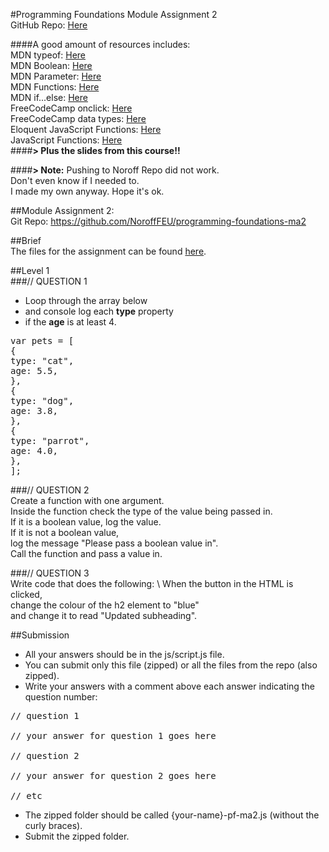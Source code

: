 #Programming Foundations Module Assignment 2  
GitHub Repo: [Here](https://github.com/siljeangelvik/programming-foundations-MA2)    
  
####A good amount of resources includes:  
MDN typeof: [Here](https://developer.mozilla.org/en-US/docs/Web/JavaScript/Reference/Operators/typeof) \
MDN Boolean: [Here](https://developer.mozilla.org/en-US/docs/Web/JavaScript/Reference/Global_Objects/Boolean)  
MDN Parameter: [Here](https://developer.mozilla.org/en-US/docs/Glossary/Parameter) \
MDN Functions: [Here](https://developer.mozilla.org/en-US/docs/Web/JavaScript/Guide/Functions) \
MDN if...else: [Here](https://developer.mozilla.org/en-US/docs/Web/JavaScript/Reference/Statements/if...else) \
FreeCodeCamp onclick: [Here](https://www.freecodecamp.org/news/html-button-onclick-javascript-click-event-tutorial/) \
FreeCodeCamp data types: [Here](https://www.freecodecamp.org/news/javascript-data-types-typeof-explained/) \
Eloquent JavaScript Functions: [Here](https://eloquentjavascript.net/03_functions.html) \
JavaScript Functions: [Here](https://www.tutorialsteacher.com/javascript/javascript-function)  
####**> Plus the slides from this course!!**  

####**> Note:** Pushing to Noroff Repo did not work.  
Don't even know if I needed to. \
I made my own anyway. Hope it's ok.

##Module Assignment 2:   
Git Repo: https://github.com/NoroffFEU/programming-foundations-ma2   

##Brief  
The files for the assignment can be found [here](https://programming-foundations.netlify.app/2edsw/ma).  


##Level 1  
###// QUESTION 1  
* Loop through the array below 
* and console log each **type** property 
* if the **age** is at least 4.

<pre>
var pets = [
{
type: "cat",
age: 5.5,
},
{
type: "dog",
age: 3.8,
},
{
type: "parrot",
age: 4.0,
},
];
</pre>


###// QUESTION 2  
Create a function with one argument. \
Inside the function check the type of the value being passed in. \
If it is a boolean value, log the value. \
If it is not a boolean value, \
log the message "Please pass a boolean value in". \
Call the function and pass a value in.


###// QUESTION 3  
Write code that does the following: \ 
When the button in the HTML is clicked, \
change the colour of the h2 element to "blue" \
and change it to read "Updated subheading".


##Submission  
* All your answers should be in the js/script.js file. 
* You can submit only this file (zipped) or all the files from the repo (also zipped).
* Write your answers with a comment above each answer indicating the question number:

<pre>
// question 1

// your answer for question 1 goes here

// question 2

// your answer for question 2 goes here

// etc
</pre>

* The zipped folder should be called {your-name}-pf-ma2.js (without the curly braces).
* Submit the zipped folder.